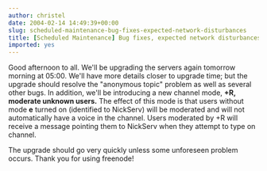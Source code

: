 ```yaml
---
author: christel
date: 2004-02-14 14:49:39+00:00
slug: scheduled-maintenance-bug-fixes-expected-network-disturbances
title: [Scheduled Maintenance] Bug fixes, expected network disturbances
imported: yes
---
```

Good afternoon to all.  We'll be upgrading the servers again tomorrow morning at 05:00.  We'll have more details closer to upgrade time; but the upgrade should resolve the "anonymous topic" problem as well as several other bugs.  In addition, we'll be introducing a new channel mode, **+R, moderate unknown users.** The effect of this mode is that users without mode **e** turned on (identified to NickServ) will be moderated and will not automatically have a voice in the channel.  Users moderated by +R will receive a message pointing them to NickServ when they attempt to type on channel.

The upgrade should go very quickly unless some unforeseen problem occurs. Thank you for using freenode!
